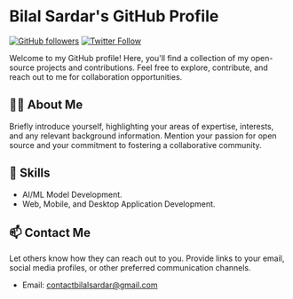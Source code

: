 # Bilal Sardar's GitHub Profile

[![GitHub followers](https://img.shields.io/github/followers/<username>?label=Follow&style=social)](https://github.com/<username>)
[![Twitter Follow](https://img.shields.io/twitter/follow/<twitter_handle>?style=social)](https://twitter.com/<twitter_handle>)

Welcome to my GitHub profile! Here, you'll find a collection of my open-source projects and contributions. Feel free to explore, contribute, and reach out to me for collaboration opportunities.

## 🧑‍💻 About Me

Briefly introduce yourself, highlighting your areas of expertise, interests, and any relevant background information. Mention your passion for open source and your commitment to fostering a collaborative community.

## 💼 Skills

- AI/ML Model Development.
- Web, Mobile, and Desktop Application Development.

## 📫 Contact Me

Let others know how they can reach out to you. Provide links to your email, social media profiles, or other preferred communication channels.

- Email: [contactbilalsardar@gmail.com](mailto:contactbilalsardar@gmail.com)
